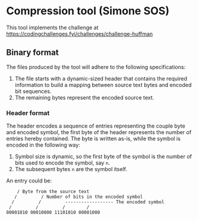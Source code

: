 # Compression tool (Simone SOS)

This tool implements the challenge at https://codingchallenges.fyi/challenges/challenge-huffman

## Binary format

The files produced by the tool will adhere to the following specifications:

1. The file starts with a dynamic-sized header that contains the required information to build a mapping between source text bytes and encoded bit sequences.
1. The remaining bytes represent the encoded source text.

### Header format

The header encodes a sequence of entries representing the couple byte and encoded symbol, the first byte of the header represents the number of entries hereby contained. The byte is written as-is, while the symbol is encoded in the following way:

1. Symbol size is dynamic, so the first byte of the symbol is the number of bits used to encode the symbol, say `n`.
1. The subsequent bytes `n` are the symbol itself.

An entry could be:
```
    / Byte from the source text
   /         / Number of bits in the encoded symbol
  /         /         ------------------ The encoded symbol
 /         /         /        /
00001010 00010000 11101010 00001000 
```